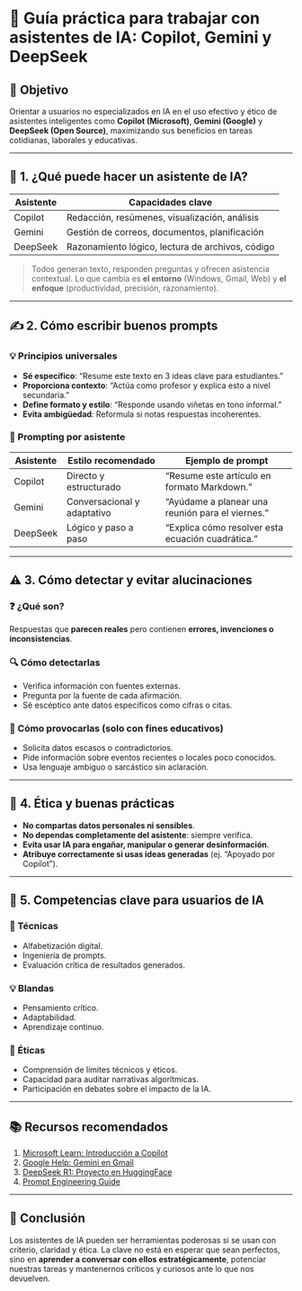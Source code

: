 # 🤖 Guía práctica para trabajar con asistentes de IA: Copilot, Gemini y DeepSeek

## 🎯 Objetivo

Orientar a usuarios no especializados en IA en el uso efectivo y ético de asistentes inteligentes como **Copilot (Microsoft)**, **Gemini (Google)** y **DeepSeek (Open Source)**, maximizando sus beneficios en tareas cotidianas, laborales y educativas.

---

## 🧠 1. ¿Qué puede hacer un asistente de IA?

| Asistente  | Capacidades clave                           |
|------------|----------------------------------------------|
| Copilot    | Redacción, resúmenes, visualización, análisis |
| Gemini     | Gestión de correos, documentos, planificación |
| DeepSeek   | Razonamiento lógico, lectura de archivos, código |

> Todos generan texto, responden preguntas y ofrecen asistencia contextual. Lo que cambia es **el entorno** (Windows, Gmail, Web) y **el enfoque** (productividad, precisión, razonamiento).

---

## ✍️ 2. Cómo escribir buenos prompts

### 💡 Principios universales

- **Sé específico**: “Resume este texto en 3 ideas clave para estudiantes.”
- **Proporciona contexto**: “Actúa como profesor y explica esto a nivel secundaria.”
- **Define formato y estilo**: “Responde usando viñetas en tono informal.”
- **Evita ambigüedad**: Reformula si notas respuestas incoherentes.

### 🔧 Prompting por asistente

| Asistente | Estilo recomendado            | Ejemplo de prompt                        |
|-----------|-------------------------------|-------------------------------------------|
| Copilot   | Directo y estructurado         | “Resume este artículo en formato Markdown.” |
| Gemini    | Conversacional y adaptativo    | “Ayúdame a planear una reunión para el viernes.” |
| DeepSeek  | Lógico y paso a paso           | “Explica cómo resolver esta ecuación cuadrática.” |

---

## ⚠️ 3. Cómo detectar y evitar alucinaciones

### ❓ ¿Qué son?

Respuestas que **parecen reales** pero contienen **errores, invenciones o inconsistencias**.

### 🔍 Cómo detectarlas

- Verifica información con fuentes externas.
- Pregunta por la fuente de cada afirmación.
- Sé escéptico ante datos específicos como cifras o citas.

### 🧪 Cómo provocarlas (solo con fines educativos)

- Solicita datos escasos o contradictorios.
- Pide información sobre eventos recientes o locales poco conocidos.
- Usa lenguaje ambiguo o sarcástico sin aclaración.

---

## 🔐 4. Ética y buenas prácticas

- **No compartas datos personales ni sensibles**.
- **No dependas completamente del asistente**: siempre verifica.
- **Evita usar IA para engañar, manipular o generar desinformación**.
- **Atribuye correctamente si usas ideas generadas** (ej. “Apoyado por Copilot”).

---

## 🧩 5. Competencias clave para usuarios de IA

### 🔧 Técnicas

- Alfabetización digital.
- Ingeniería de prompts.
- Evaluación crítica de resultados generados.

### 💡 Blandas

- Pensamiento crítico.
- Adaptabilidad.
- Aprendizaje continuo.

### 🧭 Éticas

- Comprensión de límites técnicos y éticos.
- Capacidad para auditar narrativas algorítmicas.
- Participación en debates sobre el impacto de la IA.

---

## 📚 Recursos recomendados

1. [Microsoft Learn: Introducción a Copilot](https://learn.microsoft.com/es-es/copilot/)
2. [Google Help: Gemini en Gmail](https://support.google.com/mail/answer/14199860?hl=es-419&co=GENIE.Platform%3DAndroid)
3. [DeepSeek R1: Proyecto en HuggingFace](https://huggingface.co/deepseek-ai/DeepSeek-R1)
4. [Prompt Engineering Guide](https://www.promptingguide.ai/es)

---

## 📌 Conclusión

Los asistentes de IA pueden ser herramientas poderosas si se usan con criterio, claridad y ética. La clave no está en esperar que sean perfectos, sino en **aprender a conversar con ellos estratégicamente**, potenciar nuestras tareas y mantenernos críticos y curiosos ante lo que nos devuelven.

